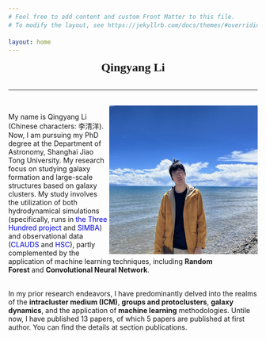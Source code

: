 ```yaml
---
# Feel free to add content and custom Front Matter to this file.
# To modify the layout, see https://jekyllrb.com/docs/themes/#overriding-theme-defaults

layout: home
---
```



<b><center><font size=5 face = '黑体'>Qingyang Li</font></center></b> &nbsp;&nbsp;

---------------------------------------------------------------------------------

<br>

<img align="right" width="300" height="300" src="./images/me.jpeg"> 


<!-- <div align=right>
![Bear](./images/Bear.jpg){:class="img-responsive"}
</div> -->

<p style="width:450px">
My name is Qingyang Li (Chinese characters: 李清洋). Now, I am pursuing my PhD degree at the Department of Astronomy, Shanghai Jiao Tong University. My research focus on studying galaxy formation and large-scale structures based on galaxy clusters. My study involves the utilization of both hydrodynamical simulations (specifically, runs in <a herf="http://popia.ft.uam.es/The300-2022/Home.html"><font color="#0000dd">the Three Hundred project</font></a> and <a herf="http://simba.roe.ac.uk/"><font color="#0000dd">SIMBA</font></a>) and observational data (<a herf="https://www.clauds.net/"><font color="#0000dd">CLAUDS</font></a> and <a herf="https://hsc-release.mtk.nao.ac.jp/doc/"><font color="#0000dd">HSC</font></a>), partly complemented by the application of machine learning techniques, including <b>Random Forest</b> and <b>Convolutional Neural Network</b>. <br><br>
  
In my prior research endeavors, I have predominantly delved into the realms of the <b>intracluster medium (ICM)</b>, <b>groups and protoclusters</b>, <b>galaxy dynamics</b>, and the application of <b>machine learning</b> methodologies. Untile now, I have published 13 papers, of which 5 papers are published at first author. You can find the details at section publications. <br><br> 

<!--
I am involved with <a herf="http://popia.ft.uam.es/The300-2022/Home.html"><font color="#0000dd">"the Three Hundred project"</font></a> and Subaru <a herf="https://pfs.ipmu.jp/#:~:text=The%20PFS%20measures%20the%20large%20scale%20galaxy%20distribution,galaxies%20from%20cosmic%20dawn%20to%20the%20present%20day"><font color="#0000dd">Prime Focus Spectrograph (PFS)</font></a>. I learned to deal with simulation and observations data, and did analysis with machine learning tool. In the future, I am interested in the analysis of distant galaxies and doing works with machine learning.  
</p>
-->
